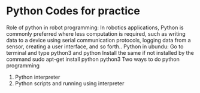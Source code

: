 # Python Codes for practice

Role of python in robot programming: In robotics applications, Python is commonly preferred where less computation is required, such as writing data to a device using serial communication protocols, logging data from a sensor, creating a user interface, and so forth.. 
Python in ubundu: Go to terminal and type python3 and python 
Install the same if not installed by the command sudo apt-get install python python3 
Two ways to do python programming 
1.	Python interpreter 
2.	Python scripts and running using interpreter 
